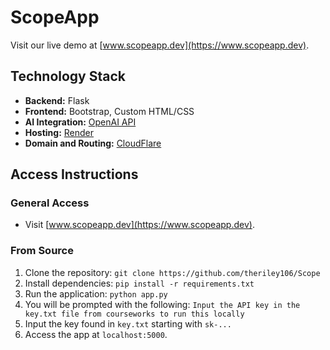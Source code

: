 # ScopeApp

Visit our live demo at [www.scopeapp.dev](https://www.scopeapp.dev).

## Technology Stack
- **Backend:** Flask
- **Frontend:** Bootstrap, Custom HTML/CSS
- **AI Integration:** [OpenAI API](https://platform.openai.com/docs/api-reference)
- **Hosting:** [Render](https://render.com/)
- **Domain and Routing:** [CloudFlare](https://www.cloudflare.com/)

## Access Instructions

### General Access
- Visit [www.scopeapp.dev](https://www.scopeapp.dev).

### From Source
1. Clone the repository: `git clone https://github.com/theriley106/Scope`
2. Install dependencies: `pip install -r requirements.txt`
3. Run the application: `python app.py`
4. You will be prompted with the following: `Input the API key in the key.txt file from courseworks to run this locally`
5. Input the key found in `key.txt` starting with `sk-...`
6. Access the app at `localhost:5000`.